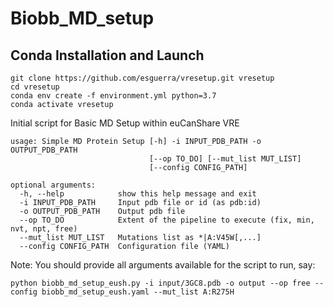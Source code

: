 # Biobb_MD_setup

## Conda Installation and Launch

```console
git clone https://github.com/esguerra/vresetup.git vresetup
cd vresetup
conda env create -f environment.yml python=3.7
conda activate vresetup
```

Initial script for Basic MD Setup within euCanShare VRE

```
usage: Simple MD Protein Setup [-h] -i INPUT_PDB_PATH -o OUTPUT_PDB_PATH
                               [--op TO_DO] [--mut_list MUT_LIST]
                               [--config CONFIG_PATH]

optional arguments:
  -h, --help            show this help message and exit
  -i INPUT_PDB_PATH     Input pdb file or id (as pdb:id)
  -o OUTPUT_PDB_PATH    Output pdb file
  --op TO_DO            Extent of the pipeline to execute (fix, min, nvt, npt, free)
  --mut_list MUT_LIST   Mutations list as *|A:V45W[,...]
  --config CONFIG_PATH  Configuration file (YAML)
```

Note: You should provide all arguments available for the script to run, say:

```
python biobb_md_setup_eush.py -i input/3GC8.pdb -o output --op free --config biobb_md_setup_eush.yaml --mut_list A:R275H
```

